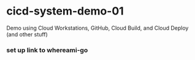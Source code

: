 # cicd-system-demo-01
Demo using Cloud Workstations, GitHub, Cloud Build, and Cloud Deploy (and other stuff)

### set up link to whereami-go

